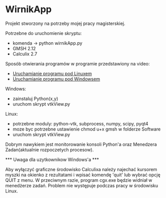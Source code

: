 # WirnikApp
Projekt stworzony na potrzeby mojej pracy magisterskiej.

Potrzebne do uruchomienie skryptu:
- komenda -> python wirnikApp.py
- GMSH 2.12
- Calculix 2.7

Sposób otwierania programów w programie przedstawiony na video:
- [Uruchamianie programu pod Linuxem](https://youtu.be/xUxkJkCM8zA)
- [Uruchamianie programu pod Windowsem](https://youtu.be/viwu7dmtKDI)

Windows:
- zainstaluj Python(x,y)
- uruchom skrypt vtkView.py

Linux:
- potrzebne moduly: python-vtk, subprocess, numpy, scipy, pyqt4
- moze byc potrzebne ustawienie chmod u+x gmsh w folderze Software
- uruchom skrypt vtkView.py

Dobrym nawykiem jest monitorowanie konsoli Python'a oraz Menedzera Zadan(aktualnie rozpoczetych procesow).

*** Uwaga dla uzytkownikow Windows'a ***

Aby wyłączyć graficzne środowisko Calculixa należy najechać kursorem myszki na okienko z rezultatami i wpisać komendę 'quit' lub wybrać opcję QUIT z menu. W przeciwnym razie, program cgx.exe będzie widniał w menedżerze zadań. Problem nie występuje podczas pracy w środowisku Linux.

